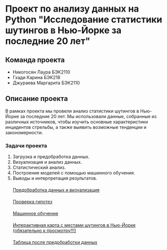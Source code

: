 <!DOCTYPE html>
<html>
<head>
</head>
<body>
  <h1>Проект по анализу данных на Python "Исследование статистики шутингов в Нью-Йорке за последние 20 лет"</h1>
  <h2>Команда проекта</h2>
  <ul>
    <li>Никогосян Лаура БЭК2110</li>
    <li>Гхади Карина БЭК218</li>
    <li>Джураева Маргарита БЭК2110</li>
  </ul>
  <h2>Описание проекта</h2>
  <p>В рамках проекта мы провели анализ статистики шутингов в Нью-Йорке за последние 20 лет. Мы использовали данные, собранные из различных источников, чтобы изучить основные характеристики инцидентов стрельбы, а также выявить возможные тенденции и закономерности.</p>
  <h3>Задачи проекта</h3>
  <ol>
    <li>Загрузка и предобработка данных.</li>  
    <li>Визуализация и анализ данных.</li>
    <li>Статистический анализ.</li>
    <li>Построение моделей с помощью машинного обучения.</li>
    <li>Выводы и интерпретация результатов.</li> 
    <p style="margin-bottom: 20px;"></p>
    <a href="https://github.com/djri007/project_mayhem/blob/main/project2023/data_preprocessing_and_visualisations.ipynb">Предобработка данных и визуализация</a>
    <p style="margin-bottom: 20px;"></p>
    <a href="https://github.com/djri007/project_mayhem/blob/main/project2023/hypothesis.ipynb">Проверка гипотез</a>
    <p style="margin-bottom: 20px;"></p>
    <a href="https://github.com/djri007/project_mayhem/blob/main/project2023/ML.ipynb">Машинное обучение</a>
    <p style="margin-bottom: 20px;"></p>
    <a href="https://github.com/djri007/project_mayhem/blob/main/project2023/map_NYPD.html">Интерактивная карта с местами шутингов в Нью-Йорке (обязательно к просмотру!!!)</a>
    <p style="margin-bottom: 20px;"></p>
    <a href="https://github.com/djri007/project_mayhem/blob/main/project2023/data/df1.csv">Таблица после предобработки данных</a>
  </ol>
</body>
</html>

